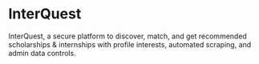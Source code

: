 # InterQuest
InterQuest, a secure platform to discover, match, and get recommended scholarships &amp; internships with profile interests, automated scraping, and admin data controls.
